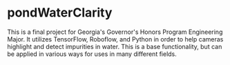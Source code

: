 # pondWaterClarity

This is a final project for Georgia's Governor's Honors Program Engineering Major. It utilizes TensorFlow, Roboflow, and Python in order to help cameras highlight and detect impurities in water. This is a base functionality, but can be applied in various ways for uses in many different fields.
